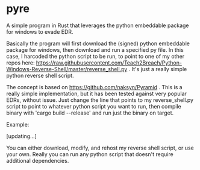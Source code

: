 # pyre
A simple program in Rust that leverages the python embeddable package for windows to evade EDR.

Basically the program will first download the (signed) python embeddable package for windows, then download and run a specified py file. In this case, I harcoded the python script to be run, to point to one of my other repos here: https://raw.githubusercontent.com/Teach2Breach/Python-Windows-Reverse-Shell/master/reverse_shell.py . It's just a really simple python reverse shell script.

The concept is based on https://github.com/naksyn/Pyramid . This is a really simple implementation, but it has been tested against very popular EDRs, without issue. Just change the line that points to my reverse_shell.py script to point to whatever python script you want to run, then compile binary with 'cargo build --release' and run just the binary on target.

Example:

[updating...]

You can either download, modify, and rehost my reverse shell script, or use your own. Really you can run any python script that doesn't require additional dependencies. 
